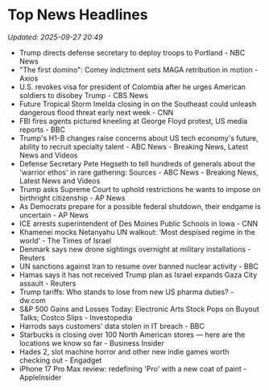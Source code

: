 # Top News Headlines

_Updated: 2025-09-27 20:49_

- Trump directs defense secretary to deploy troops to Portland - NBC News
- "The first domino": Comey indictment sets MAGA retribution in motion - Axios
- U.S. revokes visa for president of Colombia after he urges American soldiers to disobey Trump - CBS News
- Future Tropical Storm Imelda closing in on the Southeast could unleash dangerous flood threat early next week - CNN
- FBI fires agents pictured kneeling at George Floyd protest, US media reports - BBC
- Trump's H1-B changes raise concerns about US tech economy's future, ability to recruit specialty talent - ABC News - Breaking News, Latest News and Videos
- Defense Secretary Pete Hegseth to tell hundreds of generals about the 'warrior ethos' in rare gathering: Sources - ABC News - Breaking News, Latest News and Videos
- Trump asks Supreme Court to uphold restrictions he wants to impose on birthright citizenship - AP News
- As Democrats prepare for a possible federal shutdown, their endgame is uncertain - AP News
- ICE arrests superintendent of Des Moines Public Schools in Iowa - CNN
- Khamenei mocks Netanyahu UN walkout: ‘Most despised regime in the world’ - The Times of Israel
- Denmark says new drone sightings overnight at military installations - Reuters
- UN sanctions against Iran to resume over banned nuclear activity - BBC
- Hamas says it has not received Trump plan as Israel expands Gaza City assault - Reuters
- Trump tariffs: Who stands to lose from new US pharma duties? - dw.com
- S&P 500 Gains and Losses Today: Electronic Arts Stock Pops on Buyout Talks; Costco Slips - Investopedia
- Harrods says customers' data stolen in IT breach - BBC
- Starbucks is closing over 100 North American stores — here are the locations we know so far - Business Insider
- Hades 2, slot machine horror and other new indie games worth checking out - Engadget
- iPhone 17 Pro Max review: redefining 'Pro' with a new coat of paint - AppleInsider